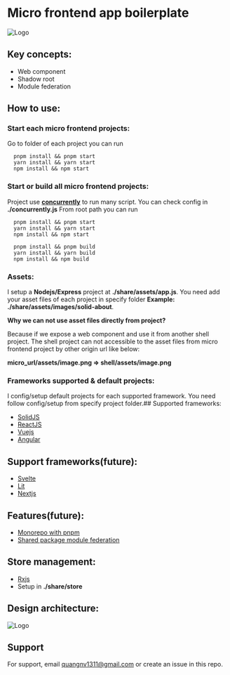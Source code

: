 # Micro frontend app boilerplate

![Logo](https://s3.amazonaws.com/oodles-blogs/blog-images/8beaf2c4-fe6f-494c-b523-a963cc327043.jpeg)

## Key concepts:

- Web component
- Shadow root
- Module federation

## How to use:

### Start each micro frontend projects:

Go to folder of each project you can run

```
  pnpm install && pnpm start
  yarn install && yarn start
  npm install && npm start
```

### Start or build all micro frontend projects:

Project use [**concurrently**](https://www.npmjs.com/package/concurrently) to run many script. You can check config in **./concurrently.js**
From root path you can run

```
  pnpm install && pnpm start
  yarn install && yarn start
  npm install && npm start
```

```
  pnpm install && pnpm build
  yarn install && yarn build
  npm install && npm build
```

### Assets:

I setup a **Nodejs/Express** project at **./share/assets/app.js**. You need add your asset files of each project in specify folder
**Example: ./share/assets/images/solid-about**.

**Why we can not use asset files directly from project?**

Because if we expose a web component and use it from another shell project.
The shell project can not accessible to the asset files from micro frontend project by other origin url like below:

**micro_url/assets/image.png => shell/assets/image.png**

### Frameworks supported & default projects:

I config/setup default projects for each supported framework. You need follow config/setup from specify project folder.## Supported frameworks:

- [SolidJS](https://www.solidjs.com)
- [ReactJS](https://www.reactjs.org)
- [Vuejs](https://www.vuejs.org)
- [Angular](https://www.angular.io)

## Support frameworks(future):

- [Svelte](https://www.svelte.dev)
- [Lit](https://www.lit.dev)
- [Nextjs](https://nextjs.org)

## Features(future):

- [Monorepo with pnpm](https://pnpm.io/workspaces)
- [Shared package module federation](https://webpack.js.org/plugins/module-federation-plugin)

## Store management:

- [Rxjs](https://rxjs.dev/guide/overview)
- Setup in **./share/store**

## Design architecture:

![Logo](https://i.ibb.co/ns03rLg/micro-fe-architect.jpg)

## Support

For support, email quangnv1311@gmail.com or create an issue in this repo.
